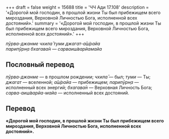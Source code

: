+++
draft = false
weight = 15688
title = 'ЧЧ Ади 17.108'
description = '«Дорогой мой господин, в прошлой жизни Ты был прибежищем всего мироздания, Верховной Личностью Бога, исполненной всех достояний».'
summary = '«Дорогой мой господин, в прошлой жизни Ты был прибежищем всего мироздания, Верховной Личностью Бога, исполненной всех достояний».'
+++

_пӯрва-джанме чхила̄ туми джагат-а̄ш́райа  
парипӯрн̣а бхагава̄н — сарваиш́варйамайа_

## Пословный перевод

_пӯрва_\-_джанме_ — в прошлом рождении; _чхила̄_ — был; _туми_ — Ты; _джагат_ — вселенной; _а̄ш́райа_ — прибежищем; _парипӯрн̣а_ — исполненный всех энергий; _бхагава̄н_ — Верховная Личность Бога; _сарва_\-_аиш́варйа_\-_майа_ — исполненный всех достояний.

## Перевод

**«Дорогой мой господин, в прошлой жизни Ты был прибежищем всего мироздания, Верховной Личностью Бога, исполненной всех достояний».**
